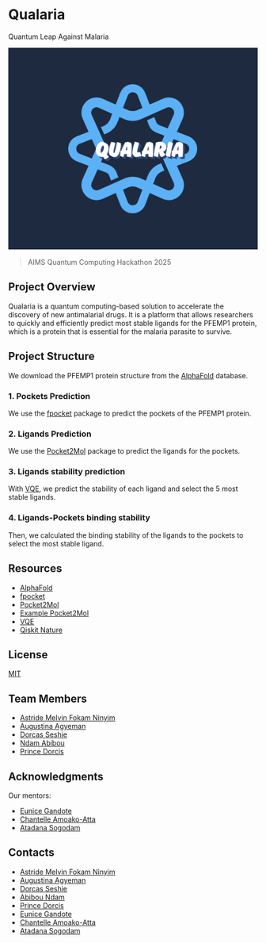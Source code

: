 # Qualaria

Quantum Leap Against Malaria

![Qualaria Logo](./logo.png)

> AIMS Quantum Computing Hackathon 2025

## Project Overview

Qualaria is a quantum computing-based solution to accelerate the discovery of new antimalarial drugs. It is a platform that allows researchers to quickly and efficiently predict most stable ligands for the PFEMP1 protein, which is a protein that is essential for the malaria parasite to survive.

## Project Structure

We download the PFEMP1 protein structure from the [AlphaFold](https://alphafold.ebi.ac.uk/) database.

### 1. Pockets Prediction

We use the [fpocket](https://github.com/Discngine/fpocket) package to predict the pockets of the PFEMP1 protein.

### 2. Ligands Prediction

We use the [Pocket2Mol](https://github.com/pengxingang/Pocket2Mol) package to predict the ligands for the pockets.

### 3. Ligands stability prediction

With [VQE](https://pubs.acs.org/doi/full/10.1021/acs.jctc.4c01657), we predict the stability of each ligand and select the 5 most stable ligands.

### 4. Ligands-Pockets binding stability

Then, we calculated the binding stability of the ligands to the pockets to select the most stable ligand.

## Resources

- [AlphaFold](https://alphafold.ebi.ac.uk/)
- [fpocket](https://github.com/Discngine/fpocket)
- [Pocket2Mol](https://github.com/pengxingang/Pocket2Mol)
- [Example Pocket2Mol](https://colab.research.google.com/drive/113NKjh6wBZhOYEy6VZwd03zD3cJffogL?usp=sharing)
- [VQE](https://pubs.acs.org/doi/full/10.1021/acs.jctc.4c01657)
- [Qiskit Nature](https://qiskit-community.github.io/qiskit-nature/tutorials/03_ground_state_solvers.html)

## License

[MIT](https://github.com/qualaria/qualaria/blob/main/LICENSE)

## Team Members

- [Astride Melvin Fokam Ninyim](https://github.com/MELAI-1)
- [Augustina Agyeman](https://github.com/Agyeman-Tee)
- [Dorcas Seshie](https://github.com/Lil-Seshie)
- [Ndam Abibou](https://github.com/abib-prime)
- [Prince Dorcis](https://github.com/prinx)

## Acknowledgments

Our mentors:

- [Eunice Gandote](https://github.com/Eunicegit503)
- [Chantelle Amoako-Atta](https://github.com/ChantelleAA)
- [Atadana Sogodam](https://github.com/el-dAna)

## Contacts

- [Astride Melvin Fokam Ninyim](https://www.linkedin.com/in/astridemelvinfokamninyim11/)
- [Augustina Agyeman](https://www.linkedin.com/in/augustina-agyeman-2b3189211/)
- [Dorcas Seshie](https://www.linkedin.com/in/dorcas-seshie-894799248/)
- [Abibou Ndam](https://www.linkedin.com/in/ndam-abibou-60755b238/)
- [Prince Dorcis](https://linkedin.com/in/princedorcis/)
- [Eunice Gandote](https://www.linkedin.com/in/eunice-gandote-459082108/)
- [Chantelle Amoako-Atta](https://www.linkedin.com/in/chantelleaa/)
- [Atadana Sogodam](https://www.linkedin.com/in/atadana-sogodam-0322a214b/)
